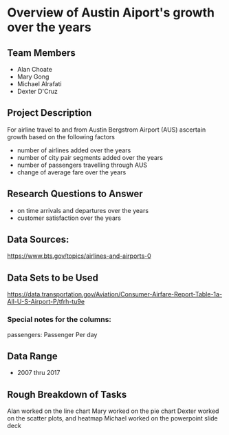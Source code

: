 # Overview of Austin Aiport's growth over the years


## Team Members
* Alan Choate
* Mary Gong
* Michael Alrafati
* Dexter D'Cruz

## Project Description
For airline travel to and from Austin Bergstrom Airport (AUS) ascertain growth based on the following factors
* number of airlines added over the years
* number of city pair segments added over the years
* number of passengers travelling through AUS
* change of average fare over the years

## Research Questions to Answer
* on time arrivals and departures over the years
* customer satisfaction over the years


## Data Sources:
https://www.bts.gov/topics/airlines-and-airports-0


## Data Sets to be Used
https://data.transportation.gov/Aviation/Consumer-Airfare-Report-Table-1a-All-U-S-Airport-P/tfrh-tu9e

### Special notes for the columns:
passengers: Passenger Per day

## Data Range
* 2007 thru 2017

## Rough Breakdown of Tasks 
Alan worked on the line chart 
Mary worked on the pie chart
Dexter worked on the scatter plots, and heatmap
Michael worked on the powerpoint slide deck



